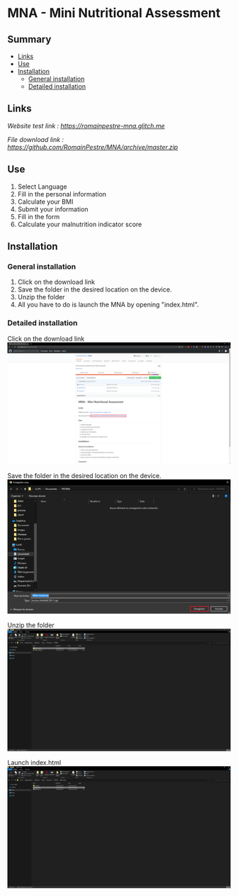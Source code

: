 # MNA - Mini Nutritional Assessment
## Summary
- [Links](#links)
- [Use](#use)
- [Installation](#installation)
  * [General installation](#general-installation)
  * [Detailed installation](#detailed-installation)
## Links
<i>Website test link : https://romainpestre-mna.glitch.me</i>

<i>File download link : https://github.com/RomainPestre/MNA/archive/master.zip</i>
## Use
1. Select Language
2. Fill in the personal information
3. Calculate your BMI
4. Submit your information
5. Fill in the form
6. Calculate your malnutrition indicator score

## Installation
### General installation
1. Click on the download link
2. Save the folder in the desired location on the device.
3. Unzip the folder
4. All you have to do is launch the MNA by opening "index.html".
### Detailed installation
Click on the download link
<img src="resources/pictures/tutopc1.PNG" alt="Click on the download link">

Save the folder in the desired location on the device.
<img src="resources/pictures/tutopc2.PNG" alt="Save the folder">

Unzip the folder
<img src="resources/pictures/tutopc3.PNG" alt="Unzip the folder">

Launch index.html
<img src="resources/pictures/tutopc4.PNG" alt="Launch index.html">
